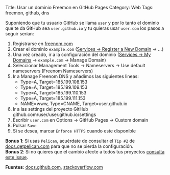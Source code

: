 Title: Usar un dominio Freemon en GitHub Pages
Category: Web
Tags: freemon, github, dns

Suponiendo que tu usuario GitHub se llama `user` y por
lo tanto el dominio que te da GitHub sea
`user.github.io` y tu quieras usar `user.com`
los pasos a seguir serían:

1. Registrarse en [freenom.com](https://www.freenom.com)
2. Crear el dominio `example.com` ([Services -> Register a New Domain](https://my.freenom.com/domains.php) -> ...)
3. Una vez creado, ir a la configuración del dominio ([Services -> My Domains](https://my.freenom.com/clientarea.php?action=domains) -> `example.com` -> Manage Domain)
4. Seleccionar Management Tools -> Nameservers -> Use default nameservers (Freenom Nameservers)
5. Ir a Manage Freenom DNS y añadimos las siguientes lineas:
    * Type=A, Target=185.199.108.153
    * Type=A, Target=185.199.109.153
    * Type=A, Target=185.199.110.153
    * Type=A, Target=185.199.111.153
    * NAME=www, Type=CNAME, Target=user.github.io
6. Ir a las settings del proyecto GitHub github.com/user/user.github.io/settings
7. Escribir `user.com` en Options -> GitHub Pages -> Custom domain
6. Pulsar `Save`
7. Si se desea, marcar `Enforce HTTPS` cuando este disponible

**Bonus 1**: Si usas `Pelican`, acuérdate de consultar el `Tip #2` de
[docs.getpelican.com](https://docs.getpelican.com/en/3.6.3/tips.html#extra-tips)
para que no se pierda la configuración.  
**Bonus 2**: Si no quieres que el cambio afecte a todos tus proyectos
[consulta este issue](https://github.com/isaacs/github/issues/547#issuecomment-694671575).

**Fuentes**: [docs.github.com](https://docs.github.com/es/free-pro-team@latest/github/working-with-github-pages/managing-a-custom-domain-for-your-github-pages-site),
[stackoverflow.com](https://stackoverflow.com/a/49963795/5204002)
